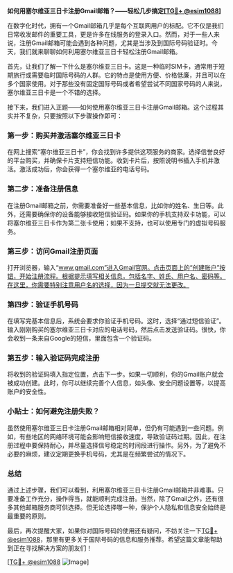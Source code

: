 **如何用塞尔维亚三日卡注册Gmail邮箱？——轻松几步搞定[[TG💪+ @esim1088](https://t.me/s/esim1088)]**

在数字化时代，拥有一个Gmail邮箱几乎是每个互联网用户的标配。它不仅是我们日常收发邮件的重要工具，更是许多在线服务的登录入口。然而，对于一些人来说，注册Gmail邮箱可能会遇到各种问题，尤其是当涉及到国际号码验证时。今天，我们就来聊聊如何利用塞尔维亚三日卡轻松注册Gmail邮箱。

首先，让我们了解一下什么是塞尔维亚三日卡。这是一种临时SIM卡，通常用于短期旅行或需要临时国际号码的人群。它的特点是使用方便、价格低廉，并且可以在多个国家使用。对于那些没有固定国际号码或者希望尝试不同国家号码的人来说，塞尔维亚三日卡是一个不错的选择。

接下来，我们进入正题——如何使用塞尔维亚三日卡注册Gmail邮箱。这个过程其实并不复杂，只要按照以下步骤操作即可：

### 第一步：购买并激活塞尔维亚三日卡

在网上搜索“塞尔维亚三日卡”，你会找到许多提供这项服务的商家。选择信誉良好的平台购买，并确保卡片支持短信功能。收到卡片后，按照说明书插入手机并激活。激活成功后，你会获得一个塞尔维亚的电话号码。

### 第二步：准备注册信息

在注册Gmail邮箱之前，你需要准备好一些基本信息，比如你的姓名、生日等。此外，还需要确保你的设备能够接收短信验证码。如果你的手机支持双卡功能，可以将塞尔维亚三日卡作为第二张卡使用；如果不支持，也可以使用专门的虚拟号码服务。

### 第三步：访问Gmail注册页面

打开浏览器，输入“www.gmail.com”进入Gmail官网。点击页面上的“创建账户”按钮，开始注册流程。根据提示填写相关信息，包括名字、姓氏、用户名、密码等。在这里，你需要特别注意用户名的选择，因为一旦提交就无法更改。

### 第四步：验证手机号码

在填写完基本信息后，系统会要求你验证手机号码。这时，选择“通过短信验证”。输入刚刚购买的塞尔维亚三日卡对应的电话号码，然后点击发送验证码。很快，你会收到一条来自Google的短信，里面包含一个验证码。

### 第五步：输入验证码完成注册

将收到的验证码填入指定位置，点击下一步。如果一切顺利，你的Gmail账户就会被成功创建。此时，你可以继续完善个人信息，如头像、安全问题设置等，以提高账户的安全性。

### 小贴士：如何避免注册失败？

虽然使用塞尔维亚三日卡注册Gmail邮箱相对简单，但仍有可能遇到一些问题。例如，有些地区的网络环境可能会影响短信接收速度，导致验证码过期。因此，在注册过程中要保持耐心，并尽量选择信号稳定的时间段进行操作。另外，为了避免不必要的麻烦，建议定期更换手机号码，尤其是在频繁尝试的情况下。

### 总结

通过上述步骤，我们可以看到，利用塞尔维亚三日卡注册Gmail邮箱并非难事。只要准备工作充分，操作得当，就能顺利完成注册。当然，除了Gmail之外，还有很多其他邮箱服务商可供选择。但无论选择哪一种，保护个人隐私和信息安全始终是最重要的原则。

最后，再次提醒大家，如果你对国际号码的使用还有疑问，不妨关注一下[TG💪+ @esim1088](https://t.me/s/esim1088)，那里有更多关于国际号码的信息和服务推荐。希望这篇文章能帮助到正在寻找解决方案的朋友们！

[[TG💪+ @esim1088](https://t.me/s/esim1088) ![Image](https://i.postimg.cc/4NQfJmqS/Snipaste-2025-05-13-00-14-12.png)]